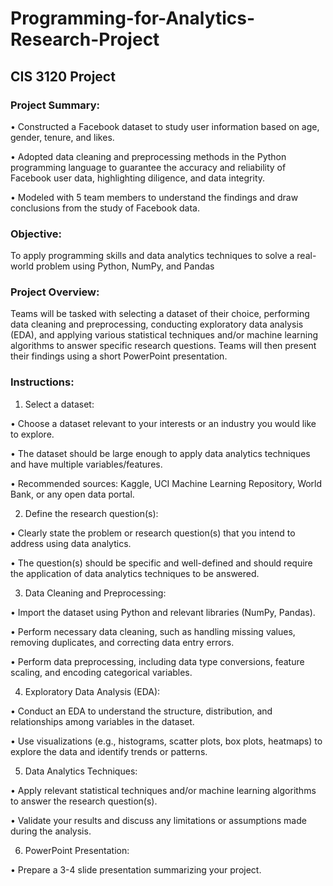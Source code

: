 # Programming-for-Analytics-Research-Project
## CIS 3120 Project

### Project Summary:

• Constructed a Facebook dataset to study user information based on age, gender, tenure, and likes.

• Adopted data cleaning and preprocessing methods in the Python programming language to guarantee the accuracy and reliability of Facebook user data, highlighting diligence, and data integrity.

• Modeled with 5 team members to understand the findings and draw conclusions from the study of Facebook data.



### Objective: 
To apply programming skills and data analytics techniques to solve a real-world problem using Python, NumPy, and Pandas



### Project Overview:

Teams will be tasked with selecting a dataset of their choice, performing data cleaning and preprocessing, conducting exploratory data analysis (EDA), and applying various statistical techniques and/or machine learning algorithms to answer specific research questions. Teams will then present their findings using a short PowerPoint presentation.



### Instructions:


1. Select a dataset:

• Choose a dataset relevant to your interests or an industry you would like to explore.

• The dataset should be large enough to apply data analytics techniques and have multiple variables/features.

• Recommended sources: Kaggle, UCI Machine Learning Repository, World Bank, or any open data portal.




2. Define the research question(s):

• Clearly state the problem or research question(s) that you intend to address using data analytics.

• The question(s) should be specific and well-defined and should require the application of data analytics techniques to be answered.




3. Data Cleaning and Preprocessing:

• Import the dataset using Python and relevant libraries (NumPy, Pandas).

• Perform necessary data cleaning, such as handling missing values, removing duplicates, and correcting data entry errors.

• Perform data preprocessing, including data type conversions, feature scaling, and encoding categorical variables.




4. Exploratory Data Analysis (EDA):

• Conduct an EDA to understand the structure, distribution, and relationships among variables in the dataset.


• Use visualizations (e.g., histograms, scatter plots, box plots, heatmaps) to explore the data and identify trends or patterns.




5. Data Analytics Techniques:

• Apply relevant statistical techniques and/or machine learning algorithms to answer the research question(s).

• Validate your results and discuss any limitations or assumptions made during the analysis.




6. PowerPoint Presentation:

• Prepare a 3-4 slide presentation summarizing your project.
